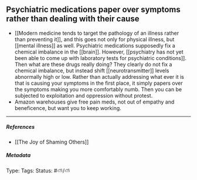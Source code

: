 ## Psychiatric medications paper over symptoms rather than dealing with their cause # 

- [[Modern medicine tends to target the pathology of an illness rather than preventing it]], and this goes not only for physical illness, but [[mental illness]] as well. Psychiatric medications supposedly fix a chemical imbalance in the [[brain]]. However, [[psychiatry has not yet been able to come up with laboratory tests for psychiatric conditions]]. Then what are these drugs really doing? They clearly do not fix a chemical imbalance, but instead shift [[neurotransmitter]] levels abnormally high or low. Rather than actually addressing what ever it is that is causing your symptoms in the first place, it simply papers over the symptoms making you more comfortably numb. Then you can be subjected to exploitation and oppression without protest.
- Amazon warehouses give free pain meds, not out of empathy and beneficence, but want you to keep working.

___

##### References

- [[The Joy of Shaming Others]]

##### Metadata

Type: 
Tags:
Status: #⛅️/⛅️